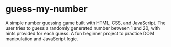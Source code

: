 # guess-my-number
A simple number guessing game built with HTML, CSS, and JavaScript. The user tries to guess a randomly generated number between 1 and 20, with hints provided for each guess. A fun beginner project to practice DOM manipulation and JavaScript logic.
